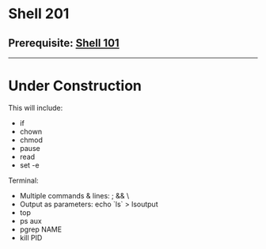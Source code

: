 # Shell 201

## Prerequisite: [Shell 101](https://github.com/inkVerb/Pinker/tree/master/101-shell)
___
# Under Construction

This will include:
- if
- chown
- chmod
- pause
- read
- set -e

Terminal:
- Multiple commands & lines: ; && \
- Output as parameters: echo \`ls\` > lsoutput
- top
- ps aux
- pgrep NAME
- kill PID
